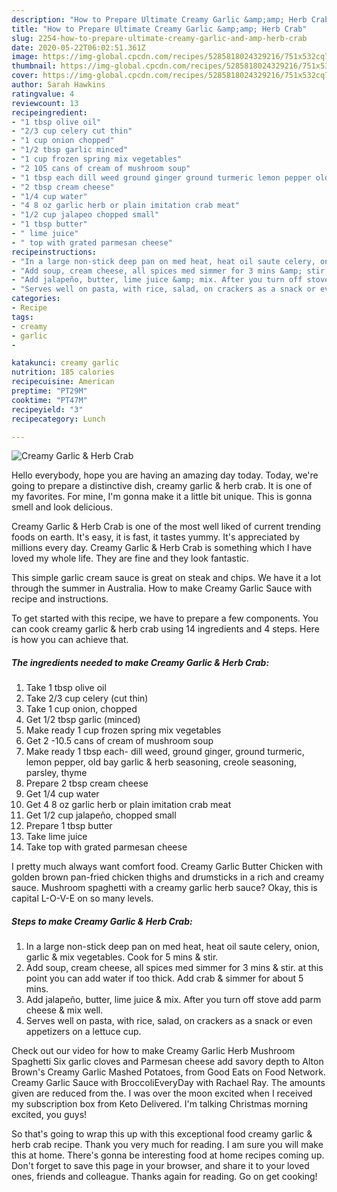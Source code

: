 ```yaml
---
description: "How to Prepare Ultimate Creamy Garlic &amp;amp; Herb Crab"
title: "How to Prepare Ultimate Creamy Garlic &amp;amp; Herb Crab"
slug: 2254-how-to-prepare-ultimate-creamy-garlic-and-amp-herb-crab
date: 2020-05-22T06:02:51.361Z
image: https://img-global.cpcdn.com/recipes/5285818024329216/751x532cq70/creamy-garlic-herb-crab-recipe-main-photo.jpg
thumbnail: https://img-global.cpcdn.com/recipes/5285818024329216/751x532cq70/creamy-garlic-herb-crab-recipe-main-photo.jpg
cover: https://img-global.cpcdn.com/recipes/5285818024329216/751x532cq70/creamy-garlic-herb-crab-recipe-main-photo.jpg
author: Sarah Hawkins
ratingvalue: 4
reviewcount: 13
recipeingredient:
- "1 tbsp olive oil"
- "2/3 cup celery cut thin"
- "1 cup onion chopped"
- "1/2 tbsp garlic minced"
- "1 cup frozen spring mix vegetables"
- "2 105 cans of cream of mushroom soup"
- "1 tbsp each dill weed ground ginger ground turmeric lemon pepper old bay garlic  herb seasoning creole seasoning parsley thyme"
- "2 tbsp cream cheese"
- "1/4 cup water"
- "4 8 oz garlic herb or plain imitation crab meat"
- "1/2 cup jalapeo chopped small"
- "1 tbsp butter"
- " lime juice"
- " top with grated parmesan cheese"
recipeinstructions:
- "In a large non-stick deep pan on med heat, heat oil saute celery, onion, garlic &amp; mix vegetables. Cook for 5 mins &amp; stir."
- "Add soup, cream cheese, all spices med simmer for 3 mins &amp; stir. at this point you can add water if too thick. Add crab &amp; simmer for about 5 mins."
- "Add jalapeño, butter, lime juice &amp; mix. After you turn off stove add parm cheese &amp; mix well."
- "Serves well on pasta, with rice, salad, on crackers as a snack or even appetizers on a lettuce cup."
categories:
- Recipe
tags:
- creamy
- garlic
- 

katakunci: creamy garlic  
nutrition: 185 calories
recipecuisine: American
preptime: "PT29M"
cooktime: "PT47M"
recipeyield: "3"
recipecategory: Lunch

---
```



![Creamy Garlic &amp; Herb Crab](https://img-global.cpcdn.com/recipes/5285818024329216/751x532cq70/creamy-garlic-herb-crab-recipe-main-photo.jpg)

Hello everybody, hope you are having an amazing day today. Today, we're going to prepare a distinctive dish, creamy garlic &amp; herb crab. It is one of my favorites. For mine, I'm gonna make it a little bit unique. This is gonna smell and look delicious.

Creamy Garlic &amp; Herb Crab is one of the most well liked of current trending foods on earth. It's easy, it is fast, it tastes yummy. It's appreciated by millions every day. Creamy Garlic &amp; Herb Crab is something which I have loved my whole life. They are fine and they look fantastic.

This simple garlic cream sauce is great on steak and chips. We have it a lot through the summer in Australia. How to make Creamy Garlic Sauce with recipe and instructions.


To get started with this recipe, we have to prepare a few components. You can cook creamy garlic &amp; herb crab using 14 ingredients and 4 steps. Here is how you can achieve that.

<!--inarticleads1-->

##### The ingredients needed to make Creamy Garlic &amp; Herb Crab:

1. Take 1 tbsp olive oil
1. Take 2/3 cup celery (cut thin)
1. Take 1 cup onion, chopped
1. Get 1/2 tbsp garlic (minced)
1. Make ready 1 cup frozen spring mix vegetables
1. Get 2 -10.5 cans of cream of mushroom soup
1. Make ready 1 tbsp each- dill weed, ground ginger, ground turmeric, lemon pepper, old bay garlic &amp; herb seasoning, creole seasoning, parsley, thyme
1. Prepare 2 tbsp cream cheese
1. Get 1/4 cup water
1. Get 4 8 oz garlic herb or plain imitation crab meat
1. Get 1/2 cup jalapeño, chopped small
1. Prepare 1 tbsp butter
1. Take  lime juice
1. Take  top with grated parmesan cheese


I pretty much always want comfort food. Creamy Garlic Butter Chicken with golden brown pan-fried chicken thighs and drumsticks in a rich and creamy sauce. Mushroom spaghetti with a creamy garlic herb sauce? Okay, this is capital L-O-V-E on so many levels. 

<!--inarticleads2-->

##### Steps to make Creamy Garlic &amp; Herb Crab:

1. In a large non-stick deep pan on med heat, heat oil saute celery, onion, garlic &amp; mix vegetables. Cook for 5 mins &amp; stir.
1. Add soup, cream cheese, all spices med simmer for 3 mins &amp; stir. at this point you can add water if too thick. Add crab &amp; simmer for about 5 mins.
1. Add jalapeño, butter, lime juice &amp; mix. After you turn off stove add parm cheese &amp; mix well.
1. Serves well on pasta, with rice, salad, on crackers as a snack or even appetizers on a lettuce cup.


Check out our video for how to make Creamy Garlic Herb Mushroom Spaghetti Six garlic cloves and Parmesan cheese add savory depth to Alton Brown&#39;s Creamy Garlic Mashed Potatoes, from Good Eats on Food Network. Creamy Garlic Sauce with BroccoliEveryDay with Rachael Ray. The amounts given are reduced from the. I was over the moon excited when I received my subscription box from Keto Delivered. I&#39;m talking Christmas morning excited, you guys! 

So that's going to wrap this up with this exceptional food creamy garlic &amp; herb crab recipe. Thank you very much for reading. I am sure you will make this at home. There's gonna be interesting food at home recipes coming up. Don't forget to save this page in your browser, and share it to your loved ones, friends and colleague. Thanks again for reading. Go on get cooking!
